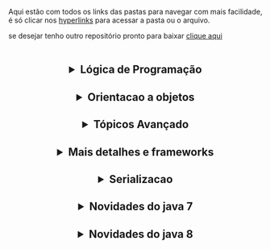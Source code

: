 Aqui estão com todos os links das pastas para navegar com mais facilidade, é só clicar nos [hyperlinks](https://www.google.com/search?client=opera-gx&hs=JQq&sxsrf=ALiCzsYOAQjwW029Jwm6saXhOqgFDZ9csg:1659743486925&q=Hiperlink+exemplo&sa=X&ved=2ahUKEwibhNOn8rD5AhXUAdQKHfBLAjkQ1QJ6BAgrEAE&biw=1325&bih=637&dpr=1/) para acessar a pasta ou o arquivo.

se desejar tenho outro repositório pronto para baixar [clique aqui ](https://github.com/gladsonsimoes/ConteudoJava/)
<br><br>

<h2 align="center" >
<details>
<summary> Lógica de Programação </summary>
 
#### [01 - Variaveis e constantes ](https://github.com/gladsonsimoes/ExerciciosDeExemplo_Java/tree/main/logica_de_programacao/variaveis_e_constantes/) <br> 
#### os [tipos de variaveis](https://github.com/gladsonsimoes/ExerciciosDeExemplo_Java/tree/main/logica_de_programacao/variaveis/). Como criar e usar variaveis e [CONSTANTES](https://github.com/gladsonsimoes/Lista_ConteudosJava/blob/main/logica_de_programacao/variaveis_e_constantes/04_Constantes.java/)

## [02 - Operadores](https://github.com/gladsonsimoes/ExerciciosDeExemplo_Java/tree/main/logica_de_programacao/operadores/) <br>  
###  Como aplicar Fórmula matemática básica em java , operadores logicos , incremento e decremento.

## [03 - Estrutura De Decisao ](https://github.com/gladsonsimoes/ExerciciosDeExemplo_Java/tree/main/logica_de_programacao/estrutura_de_decisao/) <br> 
###  Como criar uma estrutura de decisão. <br> 
#### if | else | switch | case 

## [04 - Iteracao ](https://github.com/gladsonsimoes/ExerciciosDeExemplo_Java/tree/main/logica_de_programacao/Iteracao/) <br> 
###  laço de repetição 
####  for | while

## [05 - Vetor e Matriz ](https://github.com/gladsonsimoes/ExerciciosDeExemplo_Java/tree/main/logica_de_programacao/vetores/) <br> 
###  como criar vetor e matriz!

## [06 - Metodos ](https://github.com/gladsonsimoes/ExerciciosDeExemplo_Java/tree/main/logica_de_programacao/metodos/) 
### Criar um metodo 
#### static | void e return 

## [07 - programacao orientada a objetos ](https://github.com/gladsonsimoes/ExerciciosDeExemplo_Java/tree/main/logica_de_programacao/programacao_orientada_a_objetos/)<br>
### como criar encapsulamento [(usando get e set)](https://github.com/gladsonsimoes/ExerciciosDeExemplo_Java/tree/main/logica_de_programacao/programacao_orientada_a_objetos/encapsulamento/) , criando uma [classe](https://github.com/gladsonsimoes/ExerciciosDeExemplo_Java/tree/main/logica_de_programacao/programacao_orientada_a_objetos/primeira_classe/)  <br>
#### get e set - Getter and setter

## [08 - leitura e escrita de dados em arquivos](https://github.com/gladsonsimoes/ExerciciosDeExemplo_Java/tree/main/logica_de_programacao/leitura_e_escrita_de_dados_em_arquivos/) <br> 
### como criar e ler um arquivo 
#### ArrayList | throws | Path | readAllLines

## [09 - Algoritmos Avançado ](https://github.com/gladsonsimoes/ExerciciosDeExemplo_Java/tree/main/logica_de_programacao/algoritmos_avancado/)

<br>

</details>

<h2 align="center" >
<details>
<summary>  Orientacao a objetos </summary>
<br>
<h2 align="center" >Parte 1 <br>
 
## [01 - Acessando atributos de objetos](https://github.com/gladsonsimoes/ExerciciosDeExemplo_Java/tree/main/orientacao_a_objetos/orientacao_a_objetos_parte1/acessando_atributos_de_objetos/) <br>
  ### Como [criar](https://github.com/gladsonsimoes/ExerciciosDeExemplo_Java/blob/main/orientacao_a_objetos/orientacao_a_objetos_parte1/acessando_atributos_de_objetos/Carro.java/) e [acessar](https://github.com/gladsonsimoes/ExerciciosDeExemplo_Java/blob/main/orientacao_a_objetos/orientacao_a_objetos_parte1/acessando_atributos_de_objetos/Principal.java/) um atributo de um objeto.

## [02 - Composição Objetos ](https://github.com/gladsonsimoes/ExerciciosDeExemplo_Java/tree/main/orientacao_a_objetos/orientacao_a_objetos_parte1/composicao_objetos/) <br>
  ### Como acessar os atributos de uma classe , atraves de um objeto de outra classe.[Veja o exemplo](https://github.com/gladsonsimoes/ExerciciosDeExemplo_Java/blob/main/orientacao_a_objetos/orientacao_a_objetos_parte1/composicao_objetos/Principal.java/) 

## [03 - Valores Padrão ](https://github.com/gladsonsimoes/ExerciciosDeExemplo_Java/tree/main/orientacao_a_objetos/orientacao_a_objetos_parte1/valores_padrao/) <br>

## [04 - array](https://github.com/gladsonsimoes/ExerciciosDeExemplo_Java/tree/main/orientacao_a_objetos/orientacao_a_objetos_parte1/array/) <br>
<br>
 
<h2 align="center" >Parte 2 <br> 
 
## [01 - o objeto This](https://github.com/gladsonsimoes/ExerciciosDeExemplo_Java/tree/main/orientacao_a_objetos/orientacao_a_objetos_parte2/o_objeto_this/) <br>
 ### usando o this para acessar os atributos de uma classe sem usar um objeto para instanciar

## [02 - Teste Construtor(Construtores)](https://github.com/gladsonsimoes/ExerciciosDeExemplo_Java/tree/main/orientacao_a_objetos/orientacao_a_objetos_parte2/construtores/) <br>
 ### um metodo construtor , o construtor é definido como um método cujo nome deve ser o mesmo nome da classe e sem indicação do tipo de retorno

## [03 - Encapsulamento](https://github.com/gladsonsimoes/ExerciciosDeExemplo_Java/tree/main/orientacao_a_objetos/orientacao_a_objetos_parte2/encapsulamento_e_modificadores_de_acesso_public_e_private/) <br>

## [04 - modificador_de_acesso_default](https://github.com/gladsonsimoes/ExerciciosDeExemplo_Java/tree/main/orientacao_a_objetos/orientacao_a_objetos_parte2/modificador_de_acesso_default/) <br>

## [05 - modificadores_static_e_final](https://github.com/gladsonsimoes/ExerciciosDeExemplo_Java/tree/main/orientacao_a_objetos/orientacao_a_objetos_parte2/modificadores_static_e_final/) <br>

## [06 - desafio_objeto_this_e_construtores](https://github.com/gladsonsimoes/ExerciciosDeExemplo_Java/tree/main/orientacao_a_objetos/orientacao_a_objetos_parte2/desafio_objeto_this_e_construtores/) <br>

## [07 - desafio_static_e_final_5_11](https://github.com/gladsonsimoes/ExerciciosDeExemplo_Java/tree/main/orientacao_a_objetos/orientacao_a_objetos_parte2/desafio_static_e_final_5_11/) <br>

## [08 - enumeracoes 5 12](https://github.com/gladsonsimoes/ExerciciosDeExemplo_Java/tree/main/orientacao_a_objetos/orientacao_a_objetos_parte2/enumeracoes_5_12/) <br>
### como criar uma enumeração usando a classe do tipo enum
 #### enum
## [09 - desafio_pacotes_e_enumeracoes_5_13](https://github.com/gladsonsimoes/ExerciciosDeExemplo_Java/tree/main/orientacao_a_objetos/orientacao_a_objetos_parte2/desafio_pacotes_e_enumeracoes_5_13/) <br>

## [10 - heranca_e_modificador_protected_5_14](https://github.com/gladsonsimoes/ExerciciosDeExemplo_Java/tree/main/orientacao_a_objetos/orientacao_a_objetos_parte2/heranca_e_modificador_protected_5_14/) <br>
#### protected
## [11 - sobreposicao 5_16](https://github.com/gladsonsimoes/ExerciciosDeExemplo_Java/tree/main/orientacao_a_objetos/orientacao_a_objetos_parte2/sobreposicao_5_16/) <br>

## [12 - desafio heranca e sobreposicao_5_17 ](https://github.com/gladsonsimoes/ExerciciosDeExemplo_Java/tree/main/orientacao_a_objetos/orientacao_a_objetos_parte2/desafio_heranca_e_sobreposicao_5_17/)

## [13 - 5_18_sobrecarga](https://github.com/gladsonsimoes/ConteudoJava/tree/main/src/com/company/orientacao_a_objetos/orientacao_a_objetos_parte2/_5_18_sobrecarga/)

## [14 -  5_19 exercicio_sobrecarga](https://github.com/gladsonsimoes/ConteudoJava/tree/main/src/com/company/orientacao_a_objetos/orientacao_a_objetos_parte2/_5_19_exercicio_sobrecarga/)

## [15 - 5_20 polimorfismo - cast de objeto](https://github.com/gladsonsimoes/ConteudoJava/tree/main/src/com/company/orientacao_a_objetos/orientacao_a_objetos_parte2/_5_20_polimorfismo/)

## [16 - 5_21 Classes Abstratas](https://github.com/gladsonsimoes/ConteudoJava/tree/main/src/com/company/orientacao_a_objetos/orientacao_a_objetos_parte2/_5_21_classes_abstratas/)

## [17 - 5_22_desafio_polimorfismo_e_classes_abstrata](https://github.com/gladsonsimoes/ConteudoJava/tree/main/src/com/company/orientacao_a_objetos/orientacao_a_objetos_parte2/_5_22_desafio_polimorfismo_e_classes_abstratas/)

## [18 - 5_23_interfaces](https://github.com/gladsonsimoes/ConteudoJava/tree/main/src/com/company/orientacao_a_objetos/orientacao_a_objetos_parte2/_5_23_interfaces/) <br>
 ### como criar uma interface usando uma classe chamada interface

## [19 - 5_24_exercicio_interface_e_polimorfismo ](https://github.com/gladsonsimoes/ConteudoJava/tree/main/src/com/company/orientacao_a_objetos/orientacao_a_objetos_parte2/_5_24_exercicio_interface_e_polimorfismo/)
<br>
</details>


<h2 align="center" >
<details>
<summary>  Tópicos Avançado </summary>

## [01 - 6_2_classe_java_lang_math](https://github.com/gladsonsimoes/ConteudoJava/tree/main/src/com/company/orientacao_a_objetos/topicos_avancados/_6_2_classe_java_lang_math/) <br>
### usando Math : PI , max , min , pow , sq , Como arrendondar , gerar números aleatórios

## [02 - 6_3_desafio_classe_java_lang_math](https://github.com/gladsonsimoes/ConteudoJava/tree/main/src/com/company/orientacao_a_objetos/topicos_avancados/_6_3_desafio_java_lang_math/) <br>
### desafio da matéria 6_2_classe_java_lang_math
## [03 - 6_4_tratando_e_lancando_excecoes](https://github.com/gladsonsimoes/ConteudoJava/tree/main/src/com/company/orientacao_a_objetos/topicos_avancados/_6_4_tratando_e_lancando_excecoes/) <br>
### Exception | try e catch | throw new

## [04 - 6_5 desafio excecoes](https://github.com/gladsonsimoes/ConteudoJava/tree/main/src/com/company/orientacao_a_objetos/topicos_avancados/_6_5_desafio_excecoes/) <br>

## [05 - 6_6_Classes_StringBuffer_e_StringBuilder ](https://github.com/gladsonsimoes/ConteudoJava/tree/main/src/com/company/orientacao_a_objetos/topicos_avancados/_6_6_Classes_StringBuffer_e_StringBuilder/) <br>

## [06 - 6_7_trabalhando_com_datas](https://github.com/gladsonsimoes/ConteudoJava/tree/main/src/com/company/orientacao_a_objetos/topicos_avancados/_6_7_trabalhando_com_datas/) <br>
### Trabalhando com Date
#### Date | parse|
## [07 - 6_8 desafio_datas](https://github.com/gladsonsimoes/ConteudoJava/tree/main/src/com/company/orientacao_a_objetos/topicos_avancados/_6_8_desafio_datas/) <br>

## [08 - 6_9 trabalhando com numeros](https://github.com/gladsonsimoes/ConteudoJava/tree/main/src/com/company/orientacao_a_objetos/topicos_avancados/_6_9_trabalhando_com_numeros/) <br>
### usando o BigDecimal para colocar valores maiores <br>
#### BigDecimal  
## [09 - _6_10_desafio_numeros](https://github.com/gladsonsimoes/ConteudoJava/tree/main/src/com/company/orientacao_a_objetos/topicos_avancados/_6_10_desafio_numeros/) <br> 
### desafio da matéria trabalhando com numeros
## [10 - 6_11_collections_framework](https://github.com/gladsonsimoes/ConteudoJava/tree/main/src/com/company/orientacao_a_objetos/topicos_avancados/_6_11_collections_framework/) <br>

## [11 - _6_12_metodos_equals_e_hashCode](https://github.com/gladsonsimoes/ConteudoJava/tree/main/src/com/company/orientacao_a_objetos/topicos_avancados/_6_12_metodos_equals_e_hashCode/) <br>
### A comparação de objetos é feita através do resultado do método equals()
## [12 - 6_13_desafio_collections](https://github.com/gladsonsimoes/ConteudoJava/tree/main/src/com/company/orientacao_a_objetos/topicos_avancados/_6_13_desafio_collections/) <br>

## [13 - _6_18_ordenando_objetos](https://github.com/gladsonsimoes/ConteudoJava/tree/main/src/com/company/orientacao_a_objetos/topicos_avancados/_6_18_ordenando_objetos/) <br>
 
 <br>
</details> 
<h2 align="center" >
<details>
<summary> Mais detalhes e frameworks </summary>
  
 ## [01 - _7_1_metodos_da_classe_string](https://github.com/gladsonsimoes/ConteudoJava/tree/main/src/com/company/orientacao_a_objetos/mais_detalhes_e_framework/_7_1_metodos_da_classe_string/)

 ## [02 - _7_2_joptionpane](https://github.com/gladsonsimoes/ConteudoJava/tree/main/src/com/company/orientacao_a_objetos/mais_detalhes_e_framework/_7_3_joptionpane/) 
### Java Swing e JOPtionPane  
 </details> 
 
 

<h2 align="center" >
<details>
<summary> Serializacao </summary>

 ## [01 - 9_1_salvando_e_lendo_objetos_em_arquivo ](https://github.com/gladsonsimoes/ConteudoJava/tree/main/src/com/company/orientacao_a_objetos/serializacao_de_objetos/_9_1_salvando_e_lendo_objetos_em_arquivo/)

 ## [02 - 9_2_enviando_objetos_na_rede ](https://github.com/gladsonsimoes/ConteudoJava/tree/main/src/com/company/orientacao_a_objetos/serializacao_de_objetos/_9_2_enviando_objetos_na_rede/)
 
 </details> 
 
 <h2 align="center" >
<details>
<summary> Novidades do java 7 </summary>

## [01 - 10_1_separador_de_digitos_em_literais_numericos](https://github.com/gladsonsimoes/ConteudoJava/tree/main/src/com/company/orientacao_a_objetos/novidades_do_java_7/_10_1_separador_de_digitos_em_literais_numericos/)

## [02 - 10_2_switch_case_com_string](https://github.com/gladsonsimoes/ConteudoJava/tree/main/src/com/company/orientacao_a_objetos/novidades_do_java_7/_10_2_switch_case_com_string/)

## [03 - 10_3_diamond](https://github.com/gladsonsimoes/ConteudoJava/tree/main/src/com/company/orientacao_a_objetos/novidades_do_java_7/_10_3_diamond/) - 
 ### estudar mais

## [04 - 10_4_try_with_resources_e_multi_catch](https://github.com/gladsonsimoes/ConteudoJava/tree/main/src/com/company/orientacao_a_objetos/novidades_do_java_7/_10_4_try_with_resources_e_multi_catch/) 
 ### estudar mais
 
</details>

 <h2 align="center" >
<details>
<summary> Novidades do java 8 </summary>
  <br>
 
## [01 - 11_1_introducao_ao_lambda](https://github.com/gladsonsimoes/ConteudoJava/tree/main/src/com/company/orientacao_a_objetos/novidades_do_java_8/_11_1_introducao_ao_lambda/)
 
## [02 - 11_2_referencia_a_metodos](https://github.com/gladsonsimoes/ConteudoJava/tree/main/src/com/company/orientacao_a_objetos/novidades_do_java_8/_11_2_referencia_a_metodos/)
</details>

